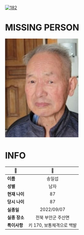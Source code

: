 [![182](https://img.shields.io/badge/%EC%8B%A4%EC%A2%85%EC%8B%A0%EA%B3%A0%EB%8A%94%20%EA%B5%AD%EB%B2%88%EC%97%86%EC%9D%B4-182-blue)](http://safe182.go.kr/index.do)

# MISSING PERSON

<img src="./missing_person.jpg">

# INFO

|🔑|💎|
|--|:--:|
|**이름**|송일섭|
|**성별**|남자|
|**현재 나이**|87|
|**당시 나이**|87|
|**실종일**|2022/09/07|
|**실종 장소**|전북 부안군 주산면 |
|**특이사항**|키 170, 보통체격으로 백발|
